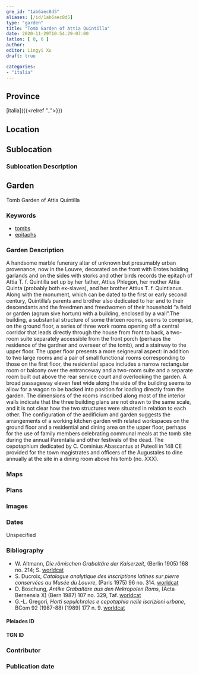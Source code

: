 ```yaml
---
gre_id: "1ab6aec8d5"
aliases: [/id/1ab6aec8d5]
type: "garden"
title: "Tomb Garden of Attia Quintilla"
date: 2020-11-29T10:54:29-07:00
latlon: [ 0, 0 ]
author:
editor: Lingyi Xu
draft: true

categories:
- "italia"
---
```


## Province
[italia]({{<relref "..">}})

## Location

<!--### Location Description-->

<!-- LEAVE THIS BLANK FOR NOW -->

## Sublocation

### Sublocation Description

## Garden

Tomb Garden of Attia Quintilla

### Keywords

- [tombs](http://vocab.getty.edu/page/aat/300005926)
- [epitaphs](http://vocab.getty.edu/page/aat/300028729)

### Garden Description
A handsome marble funerary altar of unknown but presumably urban provenance, now in the Louvre, decorated on the front with Erotes holding garlands and on the sides with storks and other birds records the epitaph of Attia T. f. Quintilla set up by her father, Attius Phlegon, her mother Attia Quinta (probably both ex-slaves), and her brother Attius T. f. Quintianus. Along with the monument, which can be dated to the first or early second century, Quintilla’s parents and brother also dedicated to her and to their descendants and the freedmen and freedwomen of their household “a field or garden (agrum sive hortum) with a building, enclosed by a wall”.The building, a substantial structure of some thirteen rooms, seems to comprise, on the ground floor, a series of three work rooms opening off a central corridor that leads directly through the house from front to back, a two-room suite separately accessible from the front porch (perhaps the residence of the gardner and overseer of the tomb), and a stairway to the upper floor. The upper floor presents a more seigneural aspect: in addition to two large rooms and a pair of small functional rooms corresponding to those on the first floor, the residential space includes a narrow rectangular room or balcony over the entranceway and a two-room suite and a separate room built out above the rear service court and overlooking the garden. A broad passageway eleven feet wide along the side of the building seems to allow for a wagon to be backed into position for loading directly from the garden. The dimensions of the rooms inscribed along most of the interior walls indicate that the three building plans are not drawn to the same scale, and it is not clear how the two structures   were situated in relation to each other. The configuration of the aedificium and garden suggests the arrangements of a working kitchen garden with related workspaces on the ground floor and a residential and dining area on the upper floor, perhaps for the use of family members celebrating communal meals at the tomb site during the annual Parentalia and other festivals of the dead. The cepotaphium  dedicated by C. Cominius Abascantus at Puteoli in 148 CE provided for the town magistrates and officers of the Augustales to dine annually at the site in a dining room above his tomb (no. XXX).

### Maps

<!--
{{< image src="FILENAME" alt="ALT_TEXT" title="CAPTION" >}}
-->

### Plans

### Images

### Dates
Unspecified

### Bibliography
- W. Altmann, *Die römischen Grabaltäre der Kaiserzeit*, (Berlin 1905) 168 no. 214; S. [worldcat](https://www.worldcat.org/title/romischen-grabaltare-der-kaiserzeit/oclc/715073021&referer=brief_results)
- S. Ducroix, *Catalogue analytique des inscriptions latines sur pierre conservées au Musée du Louvre*, (Paris 1975) 96  no. 314. [worldcat](https://www.worldcat.org/title/catalogue-analytique-des-inscriptions-latines-sur-pierre-conservees-au-musee-du-louvre/oclc/602598921&referer=brief_results)
- D. Boschung, *Antike Grabaltäre aus den Nekropolen Roms*, (Acta Bernensia X) (Bern 1987) 107 no. 329, Taf. [worldcat](https://www.worldcat.org/title/antike-grabaltare-aus-den-nekropolen-roms/oclc/1063931061&referer=brief_results)
- G.-L. Gregori, *Horti sepulchrales e cepotaphia nelle iscrizioni urbane*, BCom 92 (1987-88) [1989] 177 n. 9. [worldcat](https://www.worldcat.org/title/horti-sepulchrales-e-cepotaphia-nelle-iscrizioni-urbane/oclc/886794800&referer=brief_results)

<!--#### Periodo ID-->

<!-- [PERIODO_ID](https://pleiades.stoa.org/places/PLEIADES_ID) -->

#### Pleiades ID

#### TGN ID

### Contributor

### Publication date

<!--### Related articles-->

<!-- Links to other related articles. Leave blank for now -->